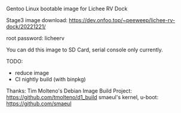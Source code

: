 Gentoo Linux bootable image for Lichee RV Dock

Stage3 image download: https://dev.onfoo.top/~peeweep/lichee-rv-dock/20221221/

root password: licheerv

You can dd this image to SD Card, serial console only currently.


TODO:
* reduce image
* CI nightly build (with binpkg)

Thanks:
    Tim Molteno's Debian Image Build Project: https://github.com/tmolteno/d1_build
    smaeul's kernel, u-boot: https://github.com/smaeul